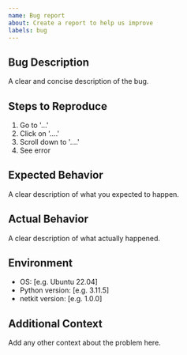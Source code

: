 ```yaml
---
name: Bug report
about: Create a report to help us improve
labels: bug
---
```


## Bug Description
A clear and concise description of the bug.

## Steps to Reproduce
1. Go to '...'
2. Click on '....'
3. Scroll down to '....'
4. See error

## Expected Behavior
A clear description of what you expected to happen.

## Actual Behavior
A clear description of what actually happened.

## Environment
- OS: [e.g. Ubuntu 22.04]
- Python version: [e.g. 3.11.5]
- netkit version: [e.g. 1.0.0]

## Additional Context
Add any other context about the problem here.
